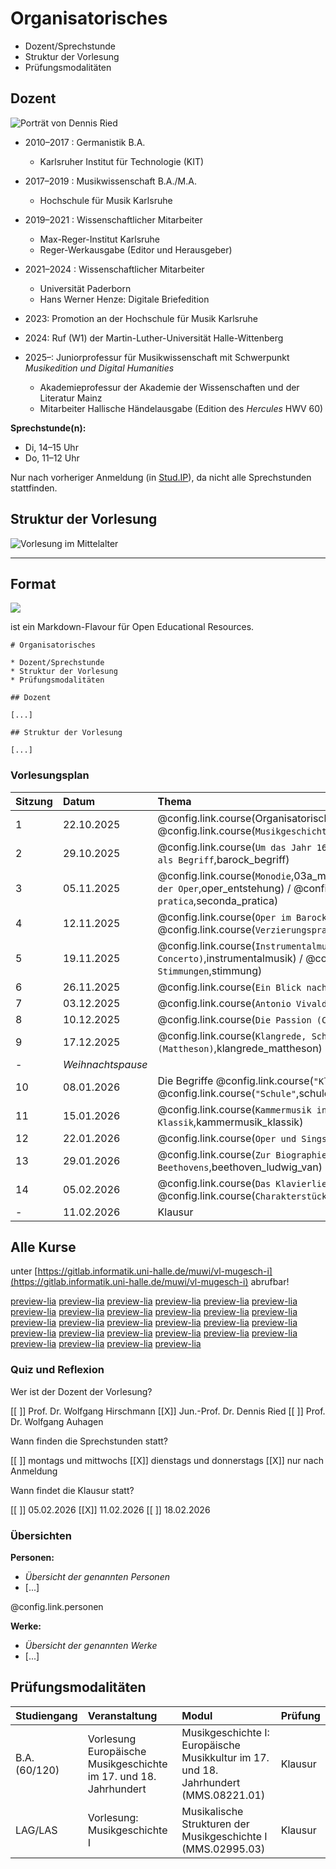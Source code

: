 <!--
author:   Dennis Ried
email:    dennis.ried@musikwiss.uni-halle.de
version:  1.0.0
language: de
narrator: Deutsch Female
comment:  Organisatorisches (2025)
mode:     Presentation
tags:     orga
import:   ./config.md
link:     ./style.css
-->

# Organisatorisches

* Dozent/Sprechstunde
* Struktur der Vorlesung
* Prüfungsmodalitäten

## Dozent

 <!-- style="width: 40%;" -->
![Porträt von Dennis Ried](https://www.campus-halensis.de/site/assets/files/216410/dscf3783.-3zu2.1000x0.jpg "Foto: Maike Glöckner, https://www.campus-halensis.de/artikel/dennis-ried/")

* 2010–2017 : Germanistik B.A.

  * Karlsruher Institut für Technologie (KIT)

* 2017–2019 : Musikwissenschaft B.A./M.A.

  * Hochschule für Musik Karlsruhe

* 2019–2021 : Wissenschaftlicher Mitarbeiter

  * Max-Reger-Institut Karlsruhe
  * Reger-Werkausgabe (Editor und Herausgeber)

* 2021–2024 : Wissenschaftlicher Mitarbeiter

  * Universität Paderborn
  * Hans Werner Henze: Digitale Briefedition

* 2023: Promotion an der Hochschule für Musik Karlsruhe
* 2024: Ruf (W1) der Martin-Luther-Universität Halle-Wittenberg
* 2025–: Juniorprofessur für Musikwissenschaft mit Schwerpunkt _Musikedition und Digital Humanities_

  * Akademieprofessur der Akademie der Wissenschaften und der Literatur Mainz
  * Mitarbeiter Hallische Händelausgabe (Edition des _Hercules_ HWV 60)

**Sprechstunde(n):** 

- Di, 14–15 Uhr 
- Do, 11–12 Uhr

Nur nach vorheriger Anmeldung (in [Stud.IP](https://studip.uni-halle.de/dispatch.php/profile?username=aqjxe)), da nicht alle Sprechstunden stattfinden.

## Struktur der Vorlesung

![Vorlesung im Mittelalter](https://upload.wikimedia.org/wikipedia/commons/thumb/f/fc/Laurentius_de_Voltolina_001.jpg/960px-Laurentius_de_Voltolina_001.jpg "Henricus de Alemannia vor seinen Schülern. Buchmalerei aus der 2. Hälfte des 14. Jahrhunderts, Quelle: Wikimedia")

---

Format
---

<!-- style="background-color: grey; width: 20%;" -->
[![](https://liascript.github.io/images/logo-darkmode_hu13157650616442203983.webp)](https://liascript.github.io/)

ist ein Markdown-Flavour für Open Educational Resources.

```
# Organisatorisches

* Dozent/Sprechstunde
* Struktur der Vorlesung
* Prüfungsmodalitäten

## Dozent

[...]

## Struktur der Vorlesung

[...]
```

### Vorlesungsplan

| Sitzung | Datum | Thema |
|:--------|:------|:------|
| 1  | 22.10.2025 | @config.link.course(Organisatorisches,organisatorisches) / @config.link.course(`Musikgeschichtsschreibung`,musikgeschichtsschreibung) |
| 2  | 29.10.2025 | @config.link.course(`Um das Jahr 1600`,um1600) / @config.link.course(`Barock als Begriff`,barock_begriff) |
| 3  | 05.11.2025 | @config.link.course(`Monodie`,03a_monodie) / @config.link.course(`Entstehung der Oper`,oper_entstehung) / @config.link.course(`Seconda pratica`,seconda_pratica) |
| 4  | 12.11.2025 | @config.link.course(`Oper im Barock`,oper_barock) / @config.link.course(`Verzierungspraxis um 1600`,verzierungspraxis_um1600) |
| 5  | 19.11.2025 | @config.link.course(`Instrumentalmusik (Sonate, Suite, Concerto)`,instrumentalmusik) / @config.link.course(`Unterschiedliche Stimmungen`,stimmung) |
| 6  | 26.11.2025 | @config.link.course(`Ein Blick nach Frankreich`,frankreich_17-18Jh) |
| 7  | 03.12.2025 | @config.link.course(`Antonio Vivaldi`,vivaldi_antonio) |
| 8  | 10.12.2025 | @config.link.course(`Die Passion (Christi)`,passion_barock) |
| 9  | 17.12.2025 | @config.link.course(`Klangrede, Schreibarten, Gattungslehre (Mattheson)`,klangrede_mattheson) |
| -  | _Weihnachtspause_ | |
| 10 | 08.01.2026 | Die Begriffe @config.link.course(`"Klassik"`,klassik_begriff) und @config.link.course(`"Schule"`,schulen_mannheim_berlin) |
| 11 | 15.01.2026 | @config.link.course(`Kammermusik in der Wiener Klassik`,kammermusik_klassik) |
| 12 | 22.01.2026 | @config.link.course(`Oper und Singspiel`,oper_singspiel_klassik) |
| 13 | 29.01.2026 | @config.link.course(`Zur Biographie und Symphonik Beethovens`,beethoven_ludwig_van) |
| 14 | 05.02.2026 | @config.link.course(`Das Klavierlied`,klavierlied) / @config.link.course(`Charakterstücke`,Charakterstuecke) |
| -  | 11.02.2026 | Klausur |

**Alle Kurse**
---
unter [https://gitlab.informatik.uni-halle.de/muwi/vl-mugesch-i](https://gitlab.informatik.uni-halle.de/muwi/vl-mugesch-i) abrufbar!

[preview-lia](https://liascript.github.io/course/?https://api.allorigins.win/raw?url=https://raw.githubusercontent.com/riedde/vl-mugesch-i/refs/heads/production/chapter/affektenlehre.md)
[preview-lia](https://liascript.github.io/course/?https://api.allorigins.win/raw?url=https://raw.githubusercontent.com/riedde/vl-mugesch-i/refs/heads/production/chapter/allegri_gregorio.md)
[preview-lia](https://liascript.github.io/course/?https://api.allorigins.win/raw?url=https://raw.githubusercontent.com/riedde/vl-mugesch-i/refs/heads/production/chapter/barock_begriff.md)
[preview-lia](https://liascript.github.io/course/?https://api.allorigins.win/raw?url=https://raw.githubusercontent.com/riedde/vl-mugesch-i/refs/heads/production/chapter/beethoven_ludwig_van.md)
[preview-lia](https://liascript.github.io/course/?https://api.allorigins.win/raw?url=https://raw.githubusercontent.com/riedde/vl-mugesch-i/refs/heads/production/chapter/charakterstuecke.md)
[preview-lia](https://liascript.github.io/course/?https://api.allorigins.win/raw?url=https://raw.githubusercontent.com/riedde/vl-mugesch-i/refs/heads/production/chapter/frankreich_17-18Jh.md)
[preview-lia](https://liascript.github.io/course/?https://api.allorigins.win/raw?url=https://raw.githubusercontent.com/riedde/vl-mugesch-i/refs/heads/production/chapter/froberger_johann_jakob.md)
[preview-lia](https://liascript.github.io/course/?https://api.allorigins.win/raw?url=https://raw.githubusercontent.com/riedde/vl-mugesch-i/refs/heads/production/chapter/haendel_georg_friedrich.md)
[preview-lia](https://liascript.github.io/course/?https://api.allorigins.win/raw?url=https://raw.githubusercontent.com/riedde/vl-mugesch-i/refs/heads/production/chapter/instrumentalmusik.md)
[preview-lia](https://liascript.github.io/course/?https://api.allorigins.win/raw?url=https://raw.githubusercontent.com/riedde/vl-mugesch-i/refs/heads/production/chapter/kammermusik_klassik.md)
[preview-lia](https://liascript.github.io/course/?https://api.allorigins.win/raw?url=https://raw.githubusercontent.com/riedde/vl-mugesch-i/refs/heads/production/chapter/kantate_barock.md)
[preview-lia](https://liascript.github.io/course/?https://api.allorigins.win/raw?url=https://raw.githubusercontent.com/riedde/vl-mugesch-i/refs/heads/production/chapter/klangrede_mattheson.md)
[preview-lia](https://liascript.github.io/course/?https://api.allorigins.win/raw?url=https://raw.githubusercontent.com/riedde/vl-mugesch-i/refs/heads/production/chapter/klassik_begriff.md)
[preview-lia](https://liascript.github.io/course/?https://api.allorigins.win/raw?url=https://raw.githubusercontent.com/riedde/vl-mugesch-i/refs/heads/production/chapter/klavierlied.md)
[preview-lia](https://liascript.github.io/course/?https://api.allorigins.win/raw?url=https://raw.githubusercontent.com/riedde/vl-mugesch-i/refs/heads/production/chapter/monodie.md)
[preview-lia](https://liascript.github.io/course/?https://api.allorigins.win/raw?url=https://raw.githubusercontent.com/riedde/vl-mugesch-i/refs/heads/production/chapter/musikgeschichtsschreibung.md)
[preview-lia](https://liascript.github.io/course/?https://api.allorigins.win/raw?url=https://raw.githubusercontent.com/riedde/vl-mugesch-i/refs/heads/production/chapter/oper_barock.md)
[preview-lia](https://liascript.github.io/course/?https://api.allorigins.win/raw?url=https://raw.githubusercontent.com/riedde/vl-mugesch-i/refs/heads/production/chapter/oper_entstehung.md)
[preview-lia](https://liascript.github.io/course/?https://api.allorigins.win/raw?url=https://raw.githubusercontent.com/riedde/vl-mugesch-i/refs/heads/production/chapter/oper_singspiel_klassik.md)
[preview-lia](https://liascript.github.io/course/?https://api.allorigins.win/raw?url=https://raw.githubusercontent.com/riedde/vl-mugesch-i/refs/heads/production/chapter/passion_barock.md)
[preview-lia](https://liascript.github.io/course/?https://api.allorigins.win/raw?url=https://raw.githubusercontent.com/riedde/vl-mugesch-i/refs/heads/production/chapter/schuetz_heinrich.md)
[preview-lia](https://liascript.github.io/course/?https://api.allorigins.win/raw?url=https://raw.githubusercontent.com/riedde/vl-mugesch-i/refs/heads/production/chapter/schulen_mannheim_berlin.md)
[preview-lia](https://liascript.github.io/course/?https://api.allorigins.win/raw?url=https://raw.githubusercontent.com/riedde/vl-mugesch-i/refs/heads/production/chapter/seconda_pratica.md)
[preview-lia](https://liascript.github.io/course/?https://api.allorigins.win/raw?url=https://raw.githubusercontent.com/riedde/vl-mugesch-i/refs/heads/production/chapter/stimmung.md)
[preview-lia](https://liascript.github.io/course/?https://api.allorigins.win/raw?url=https://raw.githubusercontent.com/riedde/vl-mugesch-i/refs/heads/production/chapter/sweelinck_jan_pieterszoon.md)
[preview-lia](https://liascript.github.io/course/?https://api.allorigins.win/raw?url=https://raw.githubusercontent.com/riedde/vl-mugesch-i/refs/heads/production/chapter/um1600.md)
[preview-lia](https://liascript.github.io/course/?https://api.allorigins.win/raw?url=https://raw.githubusercontent.com/riedde/vl-mugesch-i/refs/heads/production/chapter/verzierungspraxis_um1600.md)
[preview-lia](https://liascript.github.io/course/?https://api.allorigins.win/raw?url=https://raw.githubusercontent.com/riedde/vl-mugesch-i/refs/heads/production/chapter/vivaldi_antonio.md)

### Quiz und Reflexion

Wer ist der Dozent der Vorlesung?

[[ ]] Prof. Dr. Wolfgang Hirschmann
[[X]] Jun.-Prof. Dr. Dennis Ried
[[ ]] Prof. Dr. Wolfgang Auhagen

Wann finden die Sprechstunden statt?

[[ ]] montags und mittwochs
[[X]] dienstags und donnerstags
[[X]] nur nach Anmeldung

Wann findet die Klausur statt?

[[ ]] 05.02.2026
[[X]] 11.02.2026
[[ ]] 18.02.2026

### Übersichten

**Personen:**

* *Übersicht der genannten Personen*
* [...]

@config.link.personen

**Werke:**

* *Übersicht der genannten Werke*
* [...]

## Prüfungsmodalitäten

| Studiengang    | Veranstaltung | Modul | Prüfung |
|:---------------|:--------------|:------|:---------|
| B.A. (60/120)  | Vorlesung Europäische Musikgeschichte im 17. und 18. Jahrhundert | Musikgeschichte I: Europäische Musikkultur im 17. und 18. Jahrhundert (MMS.08221.01) | Klausur |
| LAG/LAS        | Vorlesung: Musikgeschichte I | Musikalische Strukturen der Musikgeschichte I (MMS.02995.03) | Klausur |
